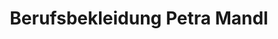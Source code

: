 ---
title: "Berufsbekleidung Petra Mandl"
url: /graz/berufsbekleidung-petra-mandl/
shop: Kleidung
---